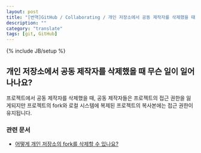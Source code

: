 ```yaml
---
layout: post
title: "[번역]GitHub / Collaborating / 개인 저장소에서 공동 제작자를 삭제했을 때 무슨 일이 일어나나요?"
description: ""
category: "translate"
tags: [git, GitHub]
---
```

{% include JB/setup %}

## 개인 저장소에서 공동 제작자를 삭제했을 때 무슨 일이 일어나나요?

프로젝트에서 공동 제작자를 삭제했을 때, 공동 제작자들은 프로젝트의 접근 권한을 잃게되지만 프로젝트의 fork와 로컬 시스템에 복제된 프로젝트의 복사본에는 접근 권한이 유지됩니다.

### 관련 문서

- [어떻게 개인 저장소의 fork를 삭제할 수 있나요?](https://help.github.com/articles/how-do-i-delete-a-fork-of-my-private-repository)